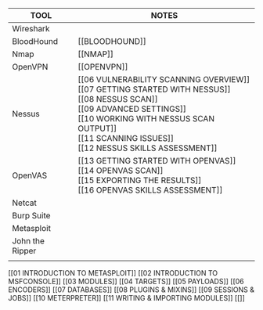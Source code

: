 | TOOL                | NOTES                                                                                                                                                                                                                                 |
| ------------------- | ------------------------------------------------------------------------------------------------------------------------------------------------------------------------------------------------------------------------------------- |
| Wireshark           |                                                                                                                                                                                                                                       |
| BloodHound          | [[BLOODHOUND]]                                                                                                                                                                                                                        |
| Nmap                | [[NMAP]]                                                                                                                                                                                                                              |
| OpenVPN             | [[OPENVPN]]                                                                                                                                                                                                                           |
| Nessus              | [[06 VULNERABILITY SCANNING OVERVIEW]]<br>[[07 GETTING STARTED WITH NESSUS]]<br>[[08 NESSUS SCAN]]<br>[[09 ADVANCED SETTINGS]]<br>[[10 WORKING WITH NESSUS SCAN OUTPUT]]<br>[[11 SCANNING ISSUES]]<br>[[12 NESSUS SKILLS ASSESSMENT]] |
| OpenVAS             | [[13 GETTING STARTED WITH OPENVAS]]<br>[[14 OPENVAS SCAN]]<br>[[15 EXPORTING THE RESULTS]]<br>[[16 OPENVAS SKILLS ASSESSMENT]]                                                                                                        |
| Netcat              |                                                                                                                                                                                                                                       |
| Burp Suite<br>      |                                                                                                                                                                                                                                       |
| Metasploit<br>      |                                                                                                                                                                                                                                       |
| John the Ripper<br> |                                                                                                                                                                                                                                       |
|                     |                                                                                                                                                                                                                                       |

[[01 INTRODUCTION TO METASPLOIT]]
[[02 INTRODUCTION TO MSFCONSOLE]]
[[03 MODULES]]
[[04 TARGETS]]
[[05 PAYLOADS]]
[[06 ENCODERS]]
[[07 DATABASES]]
[[08 PLUGINS & MIXINS]]
[[09 SESSIONS & JOBS]]
[[10 METERPRETER]]
[[11 WRITING & IMPORTING MODULES]]
[[]]